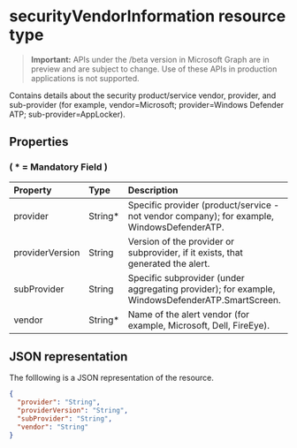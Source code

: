 # securityVendorInformation resource type

 > **Important:** APIs under the /beta version in Microsoft Graph are in preview and are subject to change. Use of these APIs in production applications is not supported.

Contains details about the security product/service vendor, provider, and sub-provider (for example, vendor=Microsoft; provider=Windows Defender ATP; sub-provider=AppLocker).

## Properties

### ( \* = Mandatory Field )

| Property   | Type|Description|
|:---------------|:--------|:----------|
|provider|String*|Specific provider (product/service - not vendor company); for example, WindowsDefenderATP.|
|providerVersion|String|Version of the provider or subprovider, if it exists, that generated the alert.|
|subProvider|String|Specific subprovider (under aggregating provider); for example, WindowsDefenderATP.SmartScreen.|
|vendor|String*|Name of the alert vendor (for example, Microsoft, Dell, FireEye).|

## JSON representation

The folllowing is a JSON representation of the resource.

<!-- {
  "blockType": "resource",
  "optionalProperties": [

  ],
  "@odata.type": "microsoft.graph.securityVendorInformation"
}-->

```json
{
  "provider": "String",
  "providerVersion": "String",
  "subProvider": "String",
  "vendor": "String"
}

```

<!-- uuid: 8fcb5dbc-d5aa-4681-8e31-b001d5168d79
2015-10-25 14:57:30 UTC -->
<!-- {
  "type": "#page.annotation",
  "description": "securityVendorInformation resource",
  "keywords": "",
  "section": "documentation",
  "tocPath": ""
}-->
